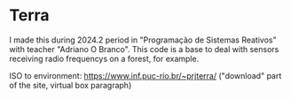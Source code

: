 # Terra
I made this during 2024.2 period in "Programação de Sistemas Reativos" with teacher "Adriano O Branco". This code is a base to deal with sensors receiving radio frequencys on a forest, for example.

ISO to environment: https://www.inf.puc-rio.br/~prjterra/  ("download" part of the site, virtual box paragraph)
